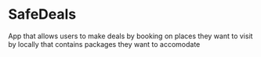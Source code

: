 # SafeDeals
App that allows users to make deals  by booking on places they want to visit by locally that contains packages they want to accomodate 
